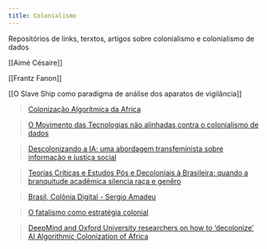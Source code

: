 ```yaml
---
title: Colonialismo
---
```


Repositórios de links, terxtos, artigos sobre colonialismo e colonialismo de dados

[[Aimé Césaire]]

[[Frantz Fanon]]

[[O Slave Ship como paradigma de análise dos aparatos de vigilância]]

> <a href="https://www.youtube.com/watch?v=NJ3cFjlAVBs">Colonização Algorítmica da Africa</a>

> <a href="https://jacobin.com.br/2020/12/o-movimento-das-tecnologias-nao-alinhadas-contra-o-colonialismo-de-dados/">O Movimento das Tecnologias não alinhadas contra o colonialismo de dados</a>

> <a href="https://pt.globalvoices.org/2020/06/01/descolonizando-a-ia-uma-abordagem-transfeminista-sobre-informacao-e-justica-social/">Descolonizando a IA: uma abordagem transfeminista sobre informação e justiça social</a>

> <a href="https://emporiododireito.com.br/leitura/teorias-criticas-e-estudos-pos-e-decoloniais-a-brasileira-quando-a-branquitude-academica-silencia-raca-e-genero">Teorias Críticas e Estudos Pós e Decoloniais à Brasileira: quando a branquitude acadêmica silencia raça e genêro</a>

> <a href="https://aterraeredonda.com.br/brasil-colonia-digital/">Brasil, Colônia Digital - Sergio Amadeu</a>

> <a href="https://revistas.unila.edu.br/epistemologiasdosul/article/view/1584">O fatalismo como estratégia colonial</a>

> <a href="https://www.engadget.com/deepmind-oxford-decolonial-ai-paper-161535009.html">DeepMind and Oxford University researchers on how to ‘decolonize’ AI
Algorithmic Colonization of Africa</a>

